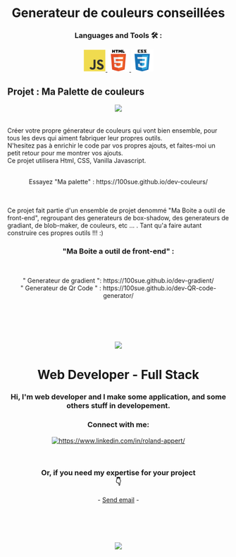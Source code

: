 <h1 align="center"> Generateur de couleurs conseillées </h1>

<p align="center">

<h3 align="center">Languages and Tools 🛠 :</h3>
<p align="center">
    <a href="https://developer.mozilla.org/en-US/docs/Web/JavaScript" target="_blank"> <img src="https://raw.githubusercontent.com/devicons/devicon/master/icons/javascript/javascript-original.svg" alt="javascript" width="50" height="50"/> </a>
    <a href="https://www.w3.org/html/" target="_blank"> <img src="https://raw.githubusercontent.com/devicons/devicon/master/icons/html5/html5-original-wordmark.svg" alt="html5" width="50" height="50"/> </a>
    <a href="https://www.w3schools.com/css/" target="_blank"> <img src="https://raw.githubusercontent.com/devicons/devicon/master/icons/css3/css3-original-wordmark.svg" alt="css3" width="50" height="50"/> </a>
</p>


## Projet : Ma Palette de couleurs ##

<p align="center">
<img src= "https://github.com/100sue/dev-couleurs/assets/90606431/1bea77c6-f6ea-4b5a-8704-43a2cda0daff"/>
</p>

<br>
Créer votre propre génerateur de couleurs qui vont bien ensemble, pour tous les devs qui aiment fabriquer leur propres outils.
<br>
N'hesitez pas à enrichir le code par vos propres ajouts, et faites-moi un petit retour pour me montrer vos ajouts.


<br>
Ce projet utilisera Html, CSS, Vanilla Javascript.
<br>
<br>
<p align="center">
Essayez "Ma palette" : https://100sue.github.io/dev-couleurs/
</p>

<br>
<br>
Ce projet fait partie d'un ensemble de projet denommé "Ma Boite a outil de front-end", regroupant des generateurs de box-shadow, des generateurs de gradiant, de blob-maker, de couleurs, etc ... .
Tant qu'a faire autant construire ces propres outils !!! :)
<br>
<h3 align="center">"Ma Boite a outil de front-end" :</h3>
<br>
<p align="center">
" Generateur de gradient ": https://100sue.github.io/dev-gradient/
  <br>
" Generateur de Qr Code " : https://100sue.github.io/dev-QR-code-generator/
</p>
<br>
<br>
<br>
<br>

<p align="center">
<img src= "https://github.com/100sue/dev-couleurs/assets/90606431/d1559167-060f-4502-b7af-5ba58d402775"/>
</p>

<h1 align="center">Web Developer - Full Stack</h1>

<p style="margin: 15px;" align="center">
     <h3 align="center">Hi, I'm web developer and I make some application, and some others stuff in developement.</h3>
</p>
<h3 align="center">Connect with me:</h3>
<p align="center">
<a href="https://linkedin.com/in/https://www.linkedin.com/in/roland-appert/" target="blank"><img align="center" src="https://raw.githubusercontent.com/rahuldkjain/github-profile-readme-generator/master/src/images/icons/Social/linked-in-alt.svg" alt="https://www.linkedin.com/in/roland-appert/" height="30" width="40" /></a>
</p>
<br/>

<h3 align="center">Or, if you need my expertise for your project <br>👇</h3>
<p align="center">
  
<p align="center">
    - <a href="mailto:scoreur@gmail.com">Send email</a> -
    <p style='margin-bottom: 40px'>
    </p>
</p>  
<br>
<br>
<p align="center">
<img src= "https://github.com/100sue/dev-couleurs/assets/90606431/926e54fe-be59-4c9d-9afb-c8bff890578b"/>
</p>





